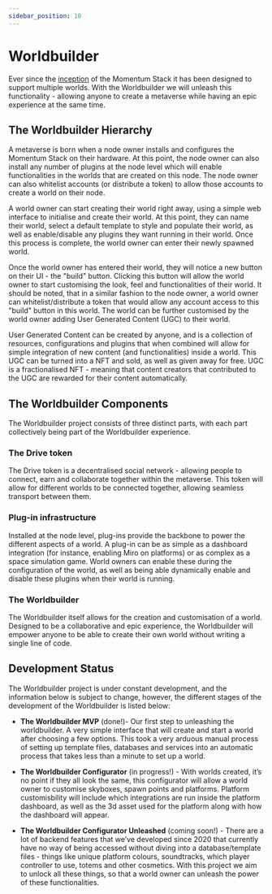 ```yaml
---
sidebar_position: 10
---
```


# Worldbuilder

Ever since the [inception](what-is.md#odyssey-momentum) of the Momentum Stack it has been designed to support multiple worlds. With the Worldbuilder we will unleash this functionality - allowing anyone to create a metaverse while having an epic experience at the same time.

## The Worldbuilder Hierarchy

A metaverse is born when a  node owner installs and configures the Momentum Stack on their hardware. At this point, the node owner can also install any number of plugins at the node level which will enable functionalities in the worlds that are created on this node. The node owner can also whitelist accounts (or distribute a token) to allow those accounts to create a world on their node.

A world owner can start creating their world right away, using a simple web interface to initialise and create their world. At this point, they can name their world, select a default template to style and populate their world, as well as enable/disable any plugins they want running in their world. Once this process is complete, the world owner can enter their newly spawned world.

Once the world owner has entered their world, they will notice a new button on their UI - the "build" button. Clicking this button will allow the world owner to start customising the look, feel and functionalities of their world. It should be noted, that in a similar fashion to the node owner, a world owner can whitelist/distribute a token that would allow any account access to this "build" button in this world. The world can be further customised by the world owner adding User Generated Content (UGC) to their world.

User Generated Content can be created by anyone, and is a collection of resources, configurations and plugins that when combined will allow for simple integration of new content (and functionalities) inside a world. This UGC can be turned into a NFT and sold, as well as given away for free. UGC is a fractionalised NFT - meaning that content creators that contributed to the UGC are rewarded for their content automatically.


## The Worldbuilder Components

The Worldbuilder project consists of three distinct parts, with each part collectively being part of the Worldbuilder experience.

### The Drive token

The Drive token is a decentralised social network - allowing people to connect, earn and collaborate together within the metaverse. This token will allow for different worlds to be connected together, allowing seamless transport between them.

### Plug-in infrastructure

Installed at the node level, plug-ins provide the backbone to power the different aspects of a world. A plug-in can be as simple as a dashboard integration (for instance, enabling Miro on platforms) or as complex as a space simulation game. World owners can enable these during the configuration of the world, as well as being able dynamically enable and disable these plugins when their world is running.

### The Worldbuilder

The Worldbuilder itself allows for the creation and customisation of a world. Designed to be a collaborative and epic experience, the Worldbuilder will empower anyone to be able to create their own world without writing a single line of code. 

## Development Status

The Worldbuilder project is under constant development, and the information below is subject to change, however, the different stages of the development of the Worldbuilder is listed below:

* __The Worldbuilder MVP__ (done!)- Our first step to unleashing the worldbuilder. A very simple interface that will create and start a world after choosing a few options. This took a very arduous manual process of setting up template files, databases and services into an automatic process that takes less than a minute to set up a world.

* __The Worldbuilder Configurator__ (in progress!) - With worlds created, it’s no point if they all look the same, this configurator will allow a world owner to customise skyboxes, spawn points and platforms. Platform customisbility will include which integrations are run inside the platform dashboard, as well as the 3d asset used for the platform along with how the dashboard will appear. 

* __The Worldbuilder Configurator Unleashed__ (coming soon!) - There are a lot of backend features that we’ve developed since 2020 that currently have no way of being accessed without diving into a database/template files - things like unique platform colours, soundtracks, which player controller to use, totems and other cosmetics. With this project we aim to unlock all these things, so that a world owner can unleash the power of these functionalities.



